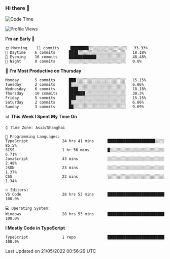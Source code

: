 ### Hi there 👋

<!--
**waynelwz/waynelwz** is a ✨ _special_ ✨ repository because its `README.md` (this file) appears on your GitHub profile.

Here are some ideas to get you started:

- 🔭 I’m currently working on ...
- 🌱 I’m currently learning ...
- 👯 I’m looking to collaborate on ...
- 🤔 I’m looking for help with ...
- 💬 Ask me about ...
- 📫 How to reach me: ...
- 😄 Pronouns: ...
- ⚡ Fun fact: ...
-->

<!--START_SECTION:waka-->
![Code Time](http://img.shields.io/badge/Code%20Time-0%20secs-blue)

![Profile Views](http://img.shields.io/badge/Profile%20Views-36-blue)

**I'm an Early 🐤** 

```text
🌞 Morning    11 commits     ████████░░░░░░░░░░░░░░░░░   33.33% 
🌆 Daytime    6 commits      ████░░░░░░░░░░░░░░░░░░░░░   18.18% 
🌃 Evening    16 commits     ████████████░░░░░░░░░░░░░   48.48% 
🌙 Night      0 commits      ░░░░░░░░░░░░░░░░░░░░░░░░░   0.0%

```
📅 **I'm Most Productive on Thursday** 

```text
Monday       5 commits      ███░░░░░░░░░░░░░░░░░░░░░░   15.15% 
Tuesday      2 commits      █░░░░░░░░░░░░░░░░░░░░░░░░   6.06% 
Wednesday    6 commits      ████░░░░░░░░░░░░░░░░░░░░░   18.18% 
Thursday     10 commits     ███████░░░░░░░░░░░░░░░░░░   30.3% 
Friday       5 commits      ███░░░░░░░░░░░░░░░░░░░░░░   15.15% 
Saturday     2 commits      █░░░░░░░░░░░░░░░░░░░░░░░░   6.06% 
Sunday       3 commits      ██░░░░░░░░░░░░░░░░░░░░░░░   9.09%

```


📊 **This Week I Spent My Time On** 

```text
⌚︎ Time Zone: Asia/Shanghai

💬 Programming Languages: 
TypeScript               24 hrs 41 mins      █████████████████████░░░░   85.5% 
SCSS                     1 hr 56 mins        █░░░░░░░░░░░░░░░░░░░░░░░░   6.71% 
JavaScript               43 mins             ░░░░░░░░░░░░░░░░░░░░░░░░░   2.48% 
JSON                     23 mins             ░░░░░░░░░░░░░░░░░░░░░░░░░   1.37% 
CSS                      23 mins             ░░░░░░░░░░░░░░░░░░░░░░░░░   1.34%

🔥 Editors: 
VS Code                  28 hrs 53 mins      █████████████████████████   100.0%

💻 Operating System: 
Windows                  28 hrs 53 mins      █████████████████████████   100.0%

```

**I Mostly Code in TypeScript** 

```text
TypeScript               1 repo              █████████████████████████   100.0%

```



 Last Updated on 21/05/2022 00:56:29 UTC
<!--END_SECTION:waka-->
